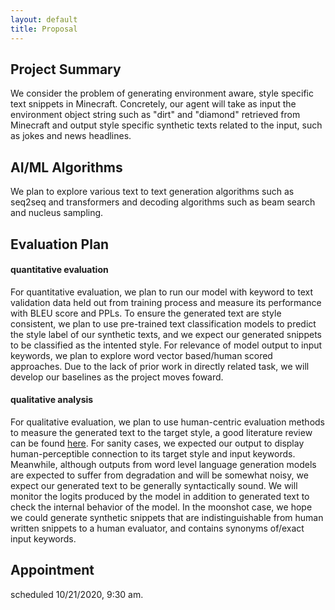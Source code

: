 ```yaml
---
layout: default
title: Proposal
---
```

## Project Summary

We consider the problem of generating environment aware, style specific text snippets in Minecraft. Concretely, our agent will take as input 
the environment object string such as "dirt" and "diamond" retrieved from Minecraft and output style specific synthetic texts related to 
the input, such as jokes and news headlines. 


## AI/ML Algorithms

We plan to explore various text to text generation algorithms such as seq2seq and transformers and decoding algorithms 
such as beam search and nucleus sampling.

## Evaluation Plan

#### quantitative evaluation

For quantitative evaluation, we plan to run our model with keyword to text validation data held out from training process and measure its performance with BLEU score and
PPLs. To ensure the generated text are style consistent, we plan to use pre-trained text classification models to predict the style label of
our synthetic texts, and we expect our generated snippets to be classified as the intented style. For relevance of model output to input keywords, we plan to explore word vector based/human scored approaches. Due to the lack of prior work in directly related task, we will develop our baselines as the project moves foward.

#### qualitative analysis

For qualitative evaluation, we plan to use human-centric evaluation methods to measure the generated text to the target style, a good literature review can be found [here](https://arxiv.org/abs/2006.14799). For sanity cases, we expected our output to display human-perceptible connection to its target style and input keywords. Meanwhile, although outputs from word level language generation models
are expected to suffer from degradation and will be somewhat noisy, we expect our generated text to be generally syntactically sound. We will monitor the logits produced by the
model in addition to generated text to check the internal behavior of the model.
In the moonshot case, we hope we could generate synthetic snippets that are indistinguishable from human written snippets to a human evaluator, and contains synonyms of/exact input keywords.

## Appointment

scheduled 10/21/2020, 9:30 am. 
